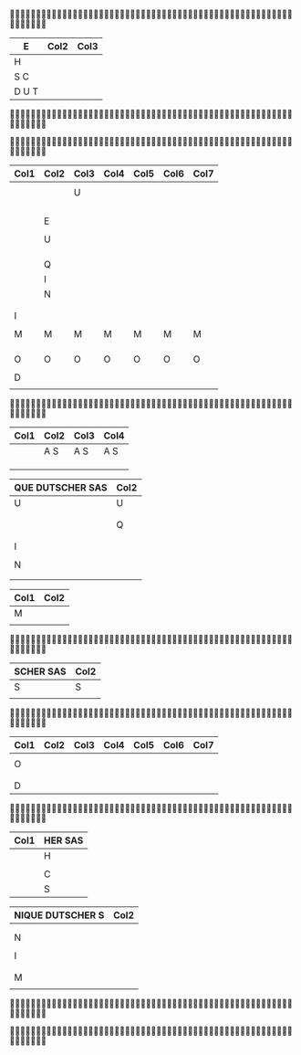 

|E|Col2|Col3|
|---|---|---|
|H|||
|S C|||
|D U T|||






|Col1|Col2|Col3|Col4|Col5|Col6|Col7|
|---|---|---|---|---|---|---|
||||||||
|||U|||||
||||||||
||||||||
||||||||
||||||||
||E||||||
||||||||
||U||||||
||||||||
||||||||
||||||||
||Q||||||
||I||||||
||N||||||
||||||||
||||||||
|I|||||||
||||||||
|M|M|M|M|M|M|M|
||||||||
||||||||
||||||||
|O|O|O|O|O|O|O|
||||||||
|D|||||||
||||||||




|Col1|Col2|Col3|Col4|
|---|---|---|---|
||A S|A S|A S|
|||||
|||||
|||||

|QUE DUTSCHER SAS|Col2|
|---|---|
|U|U|
|||
|||
||Q|
|||
|||
|I||
|||
|N||
|||
|||

|Col1|Col2|
|---|---|
|M||
|||




|SCHER SAS|Col2|
|---|---|
|S|S|
|||




|Col1|Col2|Col3|Col4|Col5|Col6|Col7|
|---|---|---|---|---|---|---|
||||||||
|O|||||||
||||||||
||||||||
|D|||||||




|Col1|HER SAS|
|---|---|
||H|
|||
||C|
||S|

|NIQUE DUTSCHER S|Col2|
|---|---|
|||
|||
|N||
|||
|I||
|||
|||
|M||
|||






